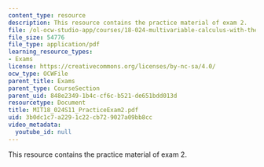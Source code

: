 ```yaml
---
content_type: resource
description: This resource contains the practice material of exam 2.
file: /ol-ocw-studio-app/courses/18-024-multivariable-calculus-with-theory-spring-2011/3b0dc1c7a2291c22cb729027a09bb8cc_MIT18_024S11_PracticeExam2.pdf
file_size: 54776
file_type: application/pdf
learning_resource_types:
- Exams
license: https://creativecommons.org/licenses/by-nc-sa/4.0/
ocw_type: OCWFile
parent_title: Exams
parent_type: CourseSection
parent_uid: 848e2349-1b4c-cf6c-b521-de651bdd013d
resourcetype: Document
title: MIT18_024S11_PracticeExam2.pdf
uid: 3b0dc1c7-a229-1c22-cb72-9027a09bb8cc
video_metadata:
  youtube_id: null
---
```

This resource contains the practice material of exam 2.